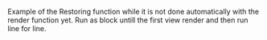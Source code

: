 Example of the Restoring function while it is not done automatically with the render function yet. Run as block untill the first view render and then run line for line.